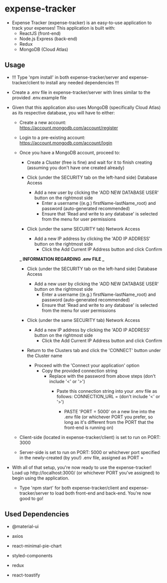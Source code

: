 # expense-tracker

- Expense Tracker (expense-tracker) is an easy-to-use application to track your expenses! This application is built with:
  - ReactJS (front-end)
  - Node.js Express (back-end)
  - Redux
  - MongoDB (Cloud Atlas)

## Usage

- !!! Type 'npm install' in both expense-tracker/server and expense-tracker/client to install any needed dependencies !!!


- Create a .env file in expense-tracker/server with lines similar to the provided .env.example file


- Given that this application also uses MongoDB (specifically Cloud Atlas) as its respective database, you will have to either:

  - Create a new account: https://account.mongodb.com/account/register
  - Login to a pre-existing account: https://account.mongodb.com/account/login

  - Once you have a MongoDB account, proceed to:

    - Create a Cluster (free is fine) and wait for it to finish creating (assuming you don't have one created already)

    - Click (under the SECURITY tab on the left-hand side) Database Access

      - Add a new user by clicking the 'ADD NEW DATABASE USER' button on the rightmost side
        - Enter a username ((e.g.) firstName-lastName_root) and password (auto-generated recommended)
        - Ensure that 'Read and write to any database' is selected from the menu for user permissions

    - Click (under the same SECURITY tab) Network Access

      - Add a new IP address by clicking the 'ADD IP ADDRESS' button on the rightmost side
        - Click the Add Current IP Address button and click Confirm

    **_ INFORMATION REGARDING .env FILE _**

    - Click (under the SECURITY tab on the left-hand side) Database Access

      - Add a new user by clicking the 'ADD NEW DATABASE USER' button on the rightmost side
        - Enter a username ((e.g.) firstName-lastName_root) and password (auto-generated recommended)
        - Ensure that 'Read and write to any database' is selected from the menu for user permissions

    - Click (under the same SECURITY tab) Network Access

      - Add a new IP address by clicking the 'ADD IP ADDRESS' button on the rightmost side
        - Click the Add Current IP Address button and click Confirm

    - Return to the Clusters tab and click the 'CONNECT' button under the Cluster name
      - Proceed with the 'Connect your application' option
        - Copy the provided connection string
          - Replace <password> with the password from above steps (don't include '<' or '>')
            - Paste this connection string into your .env file as follows:
              CONNECTION_URL = <connection string> (don't include '<' or '>')
              - PASTE 'PORT = 5000' on a new line into the .env file (or whichever PORT you prefer, so long as it's different from the PORT that the front-end is running on)

  - Client-side (located in expense-tracker/client) is set to run on PORT: 3000
  - Server-side is set to run on PORT: 5000 or whichever port specified in the newly-created (by you!) .env file, assigned as PORT = <Your desired PORT here>

- With all of that setup, you're now ready to use the expense-tracker! Load up http://localhost:3000/ (or whichever PORT you've assigned) to begin using the application.
  - Type 'npm start' for both expense-tracker/client and expense-tracker/server to load both front-end and back-end. You're now good to go!

## Used Dependencies

- @material-ui

- axios

- react-minimal-pie-chart

- styled-components

- redux

- react-toastify
